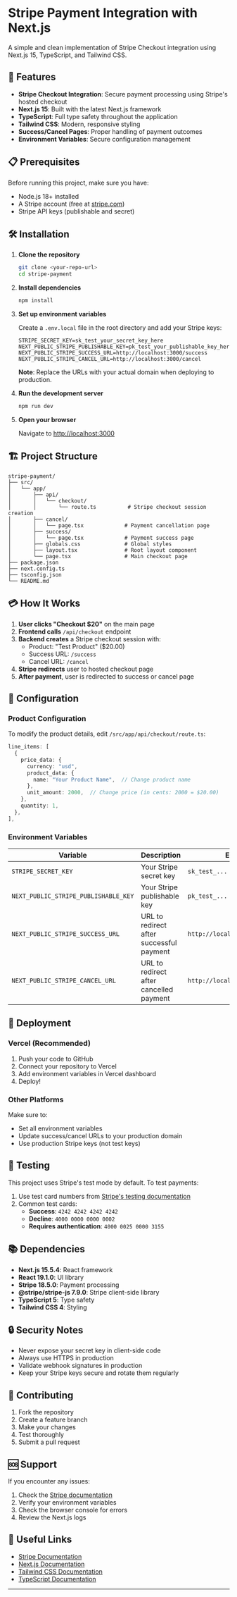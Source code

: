 # Stripe Payment Integration with Next.js

A simple and clean implementation of Stripe Checkout integration using Next.js 15, TypeScript, and Tailwind CSS.

## 🚀 Features

- **Stripe Checkout Integration**: Secure payment processing using Stripe's hosted checkout
- **Next.js 15**: Built with the latest Next.js framework
- **TypeScript**: Full type safety throughout the application
- **Tailwind CSS**: Modern, responsive styling
- **Success/Cancel Pages**: Proper handling of payment outcomes
- **Environment Variables**: Secure configuration management

## 📋 Prerequisites

Before running this project, make sure you have:

- Node.js 18+ installed
- A Stripe account (free at [stripe.com](https://stripe.com))
- Stripe API keys (publishable and secret)

## 🛠️ Installation

1. **Clone the repository**
   ```bash
   git clone <your-repo-url>
   cd stripe-payment
   ```

2. **Install dependencies**
   ```bash
   npm install
   ```

3. **Set up environment variables**
   
   Create a `.env.local` file in the root directory and add your Stripe keys:
   ```env
   STRIPE_SECRET_KEY=sk_test_your_secret_key_here
   NEXT_PUBLIC_STRIPE_PUBLISHABLE_KEY=pk_test_your_publishable_key_here
   NEXT_PUBLIC_STRIPE_SUCCESS_URL=http://localhost:3000/success
   NEXT_PUBLIC_STRIPE_CANCEL_URL=http://localhost:3000/cancel
   ```

   **Note**: Replace the URLs with your actual domain when deploying to production.

4. **Run the development server**
   ```bash
   npm run dev
   ```

5. **Open your browser**
   
   Navigate to [http://localhost:3000](http://localhost:3000)

## 🏗️ Project Structure

```
stripe-payment/
├── src/
│   └── app/
│       ├── api/
│       │   └── checkout/
│       │       └── route.ts          # Stripe checkout session creation
│       ├── cancel/
│       │   └── page.tsx             # Payment cancellation page
│       ├── success/
│       │   └── page.tsx             # Payment success page
│       ├── globals.css              # Global styles
│       ├── layout.tsx               # Root layout component
│       └── page.tsx                 # Main checkout page
├── package.json
├── next.config.ts
├── tsconfig.json
└── README.md
```

## 💳 How It Works

1. **User clicks "Checkout $20"** on the main page
2. **Frontend calls** `/api/checkout` endpoint
3. **Backend creates** a Stripe checkout session with:
   - Product: "Test Product" ($20.00)
   - Success URL: `/success`
   - Cancel URL: `/cancel`
4. **Stripe redirects** user to hosted checkout page
5. **After payment**, user is redirected to success or cancel page

## 🔧 Configuration

### Product Configuration

To modify the product details, edit `/src/app/api/checkout/route.ts`:

```typescript
line_items: [
  {
    price_data: {
      currency: "usd",
      product_data: {
        name: "Your Product Name",  // Change product name
      },
      unit_amount: 2000,  // Change price (in cents: 2000 = $20.00)
    },
    quantity: 1,
  },
],
```

### Environment Variables

| Variable | Description | Example |
|----------|-------------|---------|
| `STRIPE_SECRET_KEY` | Your Stripe secret key | `sk_test_...` |
| `NEXT_PUBLIC_STRIPE_PUBLISHABLE_KEY` | Your Stripe publishable key | `pk_test_...` |
| `NEXT_PUBLIC_STRIPE_SUCCESS_URL` | URL to redirect after successful payment | `http://localhost:3000/success` |
| `NEXT_PUBLIC_STRIPE_CANCEL_URL` | URL to redirect after cancelled payment | `http://localhost:3000/cancel` |

## 🚀 Deployment

### Vercel (Recommended)

1. Push your code to GitHub
2. Connect your repository to Vercel
3. Add environment variables in Vercel dashboard
4. Deploy!

### Other Platforms

Make sure to:
- Set all environment variables
- Update success/cancel URLs to your production domain
- Use production Stripe keys (not test keys)

## 🧪 Testing

This project uses Stripe's test mode by default. To test payments:

1. Use test card numbers from [Stripe's testing documentation](https://stripe.com/docs/testing)
2. Common test cards:
   - **Success**: `4242 4242 4242 4242`
   - **Decline**: `4000 0000 0000 0002`
   - **Requires authentication**: `4000 0025 0000 3155`

## 📚 Dependencies

- **Next.js 15.5.4**: React framework
- **React 19.1.0**: UI library
- **Stripe 18.5.0**: Payment processing
- **@stripe/stripe-js 7.9.0**: Stripe client-side library
- **TypeScript 5**: Type safety
- **Tailwind CSS 4**: Styling

## 🔒 Security Notes

- Never expose your secret key in client-side code
- Always use HTTPS in production
- Validate webhook signatures in production
- Keep your Stripe keys secure and rotate them regularly

## 🤝 Contributing

1. Fork the repository
2. Create a feature branch
3. Make your changes
4. Test thoroughly
5. Submit a pull request

## 🆘 Support

If you encounter any issues:

1. Check the [Stripe documentation](https://stripe.com/docs)
2. Verify your environment variables
3. Check the browser console for errors
4. Review the Next.js logs

## 🔗 Useful Links

- [Stripe Documentation](https://stripe.com/docs)
- [Next.js Documentation](https://nextjs.org/docs)
- [Tailwind CSS Documentation](https://tailwindcss.com/docs)
- [TypeScript Documentation](https://www.typescriptlang.org/docs)

---